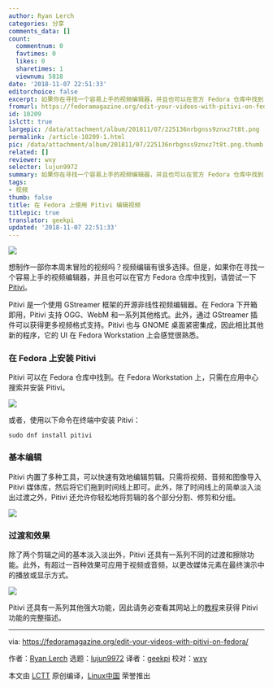 ```yaml
---
author: Ryan Lerch
categories: 分享
comments_data: []
count:
  commentnum: 0
  favtimes: 0
  likes: 0
  sharetimes: 1
  viewnum: 5818
date: '2018-11-07 22:51:33'
editorchoice: false
excerpt: 如果你在寻找一个容易上手的视频编辑器，并且也可以在官方 Fedora 仓库中找到，请尝试一下 Pitivi。
fromurl: https://fedoramagazine.org/edit-your-videos-with-pitivi-on-fedora/
id: 10209
islctt: true
largepic: /data/attachment/album/201811/07/225136nrbgnss9znxz7t8t.png
permalink: /article-10209-1.html
pic: /data/attachment/album/201811/07/225136nrbgnss9znxz7t8t.png.thumb.jpg
related: []
reviewer: wxy
selector: lujun9972
summary: 如果你在寻找一个容易上手的视频编辑器，并且也可以在官方 Fedora 仓库中找到，请尝试一下 Pitivi。
tags:
- 视频
thumb: false
title: 在 Fedora 上使用 Pitivi 编辑视频
titlepic: true
translator: geekpi
updated: '2018-11-07 22:51:33'
---
```


![](/data/attachment/album/201811/07/225136nrbgnss9znxz7t8t.png)


想制作一部你本周末冒险的视频吗？视频编辑有很多选择。但是，如果你在寻找一个容易上手的视频编辑器，并且也可以在官方 Fedora 仓库中找到，请尝试一下 [Pitivi](http://www.pitivi.org/)。


Pitivi 是一个使用 GStreamer 框架的开源非线性视频编辑器。在 Fedora 下开箱即用，Pitivi 支持 OGG、WebM 和一系列其他格式。此外，通过 GStreamer 插件可以获得更多视频格式支持。Pitivi 也与 GNOME 桌面紧密集成，因此相比其他新的程序，它的 UI 在 Fedora Workstation 上会感觉很熟悉。


### 在 Fedora 上安装 Pitivi


Pitivi 可以在 Fedora 仓库中找到。在 Fedora Workstation 上，只需在应用中心搜索并安装 Pitivi。


![](/data/attachment/album/201811/07/225138ej500yyji12yagy5.png)


或者，使用以下命令在终端中安装 Pitivi：



```
sudo dnf install pitivi
```

### 基本编辑


Pitivi 内置了多种工具，可以快速有效地编辑剪辑。只需将视频、音频和图像导入 Pitivi 媒体库，然后将它们拖到时间线上即可。此外，除了时间线上的简单淡入淡出过渡之外，Pitivi 还允许你轻松地将剪辑的各个部分分割、修剪和分组。


![](/data/attachment/album/201811/07/225139fpqoneoifq4e1vo3.png)


### 过渡和效果


除了两个剪辑之间的基本淡入淡出外，Pitivi 还具有一系列不同的过渡和擦除功能。此外，有超过一百种效果可应用于视频或音频，以更改媒体元素在最终演示中的播放或显示方式。


![](/data/attachment/album/201811/07/225156bihosz9cix4j7rsr.jpg)


Pitivi 还具有一系列其他强大功能，因此请务必查看其网站上的[教程](http://www.pitivi.org/?go=tour)来获得 Pitivi 功能的完整描述。




---


via: <https://fedoramagazine.org/edit-your-videos-with-pitivi-on-fedora/>


作者：[Ryan Lerch](https://fedoramagazine.org/introducing-flatpak/) 选题：[lujun9972](https://github.com/lujun9972) 译者：[geekpi](https://github.com/geekpi) 校对：[wxy](https://github.com/wxy)


本文由 [LCTT](https://github.com/LCTT/TranslateProject) 原创编译，[Linux中国](https://linux.cn/) 荣誉推出